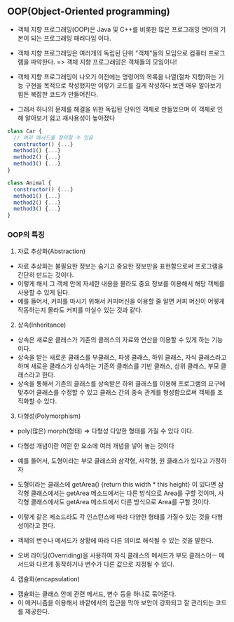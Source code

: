 ## OOP(Object-Oriented programming)

- 객체 지향 프로그래밍(OOP)은 Java 및 C++를 비롯한 많은 프로그래밍 언어의 기본이 되는 프로그래밍 패러다임 이다.
- 객체 지향 프로그래밍은 여러개의 독립된 단위 "객체"들의 모임으로 컴퓨터 프로그램을 파악한다. => 객체 지향 프로그래밍은 객체들의 모임이다!

- 객체 지향 프로그래밍이 나오기 이전에는 명령어의 목록을 나열(절차 지향)하는 기능 구현을 목적으로 작성했지만 이렇기 코드를 길게 작성하다 보면 매우 알아보기 힘든 복잡한 코드가 만들어진다.
- 그래서 하나의 문제를 해결을 위한 독립된 단위인 객체로 만들었으며 이 객체로 인해 알아보기 쉽고 재사용성이 높아졌다

```js
class Car {
  // 여러 메서드를 정의할 수 있음
  constructor() {...}
  method1() {...}
  method2() {...}
  method3() {...}
}

class Animal {
  constructor() {...}
  method1() {...}
  method2() {...}
  method3() {...}
}
```

### OOP의 특징

1. 자료 추상화(Abstraction)

- 자료 추상화는 불필요한 정보는 숨기고 중요한 정보만을 표현함으로써 프로그램을 간단히 만드는 것이다.
- 이렇게 해서 그 객체 안에 자세한 내용을 몰라도 중요 정보를 이용해서 해당 객체를 사용할 수 있게 된다.
- 예를 들어서, 커피를 마시기 위해서 커피머신을 이용할 줄 알면 커피 머신이 어떻게 작동하는지 몰라도 커피를 마실수 있는 것과 같다.

2. 상속(Inheritance)

- 상속은 새로운 클래스가 기존의 클래스의 자료와 연산을 이용할 수 있게 하는 기능이다.
- 상속을 받는 새로운 클래스를 부클래스, 파생 클래스, 하위 클래스, 자식 클래스라고 하며 새로운 클래스가 상속하는 기존의 클래스를 기반 클래스, 상위 클래스, 부모 클래스라고 한다.
- 상속을 통해서 기존의 클래스를 상속받은 하위 클래스를 이용해 프로그램의 요구에 맞추어 클래스를 수정할 수 있고 클래스 간의 종속 관계를 형성함으로써 객체를 조직화할 수 있다.

3. 다형성(Polymorphism)

- poly(많은) morph(형태) => 다형성 다양한 형태를 가질 수 있다 이다.
- 다형성 개념이란 어떤 한 요소에 여러 개념을 넣어 놓는 것이다
- 예를 들어서, 도형이라는 부모 클래스와 삼각형, 사각형, 원 클래스가 있다고 가정하자
- 도형이라는 클래스에 getArea() {return this width \* this height} 이 있다면 삼각형 클래스에서는 getArea 메소드에서는 다른 방식으로 Area를 구할 것이며, 사각형 클래스에서도 getArea 메소드에서 다른 방식으로 Area를 구할 것이다.
- 이렇게 같은 메소드라도 각 인스턴스에 따라 다양한 형태를 가질수 있는 것을 다형성이라고 한다.

- 객체의 변수나 메서드가 상황에 따라 다른 의미로 해석될 수 있는 것을 말한다.
- 오버 라이딩(Overriding)을 사용하여 자식 클래스의 메서드가 부모 클래스이ㅡ 메서드와 다르게 동작하거나 변수가 다른 값으로 지정될 수 있다.

4. 캡슐화(encapsulation)

- 캡슐화는 클래스 안에 관련 메서드, 변수 등을 하나로 묶어준다.
- 이 메커니즘을 이용해서 바깥에서의 접근을 막아 보안이 강화되고 잘 관리되는 코드를 제공한다.

